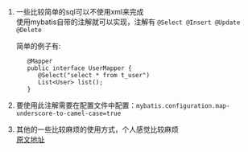 1. 一些比较简单的sql可以不使用xml来完成<br>
   使用mybatis自带的注解就可以实现，注解有 
   `@Select
    @Insert
    @Update
    @Delete`
    
    简单的例子有:
    ```aidl
       @Mapper
       public interface UserMapper {
          @Select("select * from t_user")
          List<User> list();
       }

    ```
2.  要使用此注解需要在配置文件中配置：`mybatis.configuration.map-underscore-to-camel-case=true`    
3.  其他的一些比较麻烦的使用方式，个人感觉比较麻烦<br>
      [原文地址](https://mp.weixin.qq.com/s?__biz=MzAxNDMwMTMwMw==&mid=2247490260&idx=1&sn=bf9bda99c51d18c96a0171480d564ba2&chksm=9b943bccace3b2daed00fd61ff362b19735fcaa85e16655c4069f5dd1fe06eb65159ad7fd94c&mpshare=1&scene=1&srcid=1228uRxaDj9xFSnSIKTeMrLO#rd)
     